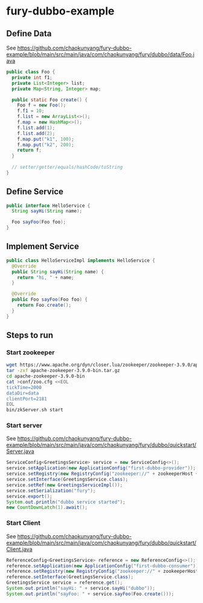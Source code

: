 # fury-dubbo-example
## Define Data
See https://github.com/chaokunyang/fury-dubbo-example/blob/main/src/main/java/com/chaokunyang/fury/dubbo/data/Foo.java
```java
public class Foo {
  private int f1;
  private List<Integer> list;
  private Map<String, Integer> map;

  public static Foo create() {
    Foo f = new Foo();
    f.f1 = 10;
    f.list = new ArrayList<>();
    f.map = new HashMap<>();
    f.list.add(1);
    f.list.add(2);
    f.map.put("k1", 100);
    f.map.put("k2", 200);
    return f;
  }
  
  // setter/getter/equals/hashCode/toString
}
```

## Define Service
```java
public interface HelloService {
  String sayHi(String name);

  Foo sayFoo(Foo foo);
}
```

## Implement Service
```java
public class HelloServiceImpl implements HelloService {
  @Override
  public String sayHi(String name) {
    return "hi, " + name;
  }

  @Override
  public Foo sayFoo(Foo foo) {
    return Foo.create();
  }
}

```

## Steps to run
### Start zookeeper
```bash
wget https://www.apache.org/dyn/closer.lua/zookeeper/zookeeper-3.9.0/apache-zookeeper-3.9.0-bin.tar.gz
tar -zxf apache-zookeeper-3.9.0-bin.tar.gz
cd apache-zookeeper-3.9.0-bin
cat >conf/zoo.cfg <<EOL
tickTime=2000
dataDir=data
clientPort=2181
EOL
bin/zkServer.sh start
```

### Start server
See https://github.com/chaokunyang/fury-dubbo-example/blob/main/src/main/java/com/chaokunyang/fury/dubbo/quickstart/Server.java
```java
ServiceConfig<GreetingsService> service = new ServiceConfig<>();
service.setApplication(new ApplicationConfig("first-dubbo-provider"));
service.setRegistry(new RegistryConfig("zookeeper://" + zookeeperHost + ":2181"));
service.setInterface(GreetingsService.class);
service.setRef(new GreetingsServiceImpl());
service.setSerialization("fury");
service.export();
System.out.println("dubbo service started");
new CountDownLatch(1).await();
```

### Start Client
See https://github.com/chaokunyang/fury-dubbo-example/blob/main/src/main/java/com/chaokunyang/fury/dubbo/quickstart/Client.java
```java
ReferenceConfig<GreetingsService> reference = new ReferenceConfig<>();
reference.setApplication(new ApplicationConfig("first-dubbo-consumer"));
reference.setRegistry(new RegistryConfig("zookeeper://" + zookeeperHost + ":2181"));
reference.setInterface(GreetingsService.class);
GreetingsService service = reference.get();
System.out.println("sayHi: " + service.sayHi("dubbo"));
System.out.println("sayFoo: " + service.sayFoo(Foo.create()));
```